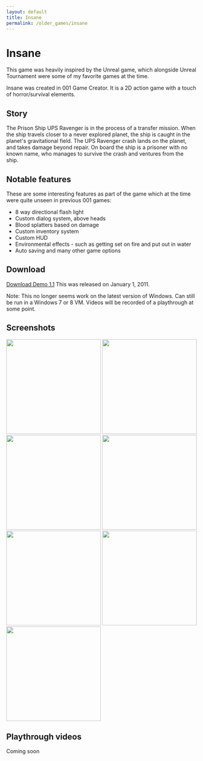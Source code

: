 ```yaml
---
layout: default
title: Insane
permalink: /older_games/insane
---
```


# Insane

This game was heavily inspired by the Unreal game, which alongside Unreal Tournament were some of my favorite games at the time.

Insane was created in 001 Game Creator. It is a 2D action game with a touch of horror/survival elements.

## Story
The Prison Ship UPS Ravenger is in the process of a transfer mission. When the ship travels closer to a never explored planet, the ship is caught in the planet's gravitational field. The UPS Ravenger crash lands on the planet, and takes damage beyond repair. On board the ship is a prisoner with no known name, who manages to survive the crash and ventures from the ship.

## Notable features
These are some interesting features as part of the game which at the time were quite unseen in previous 001 games:

- 8 way directional flash light
- Custom dialog system, above heads
- Blood splatters based on damage
- Custom inventory system
- Custom HUD
- Environmental effects - such as getting set on fire and put out in water
- Auto saving and many other game options

## Download
[Download Demo 1.1](../../assets/Insane.exe)
This was released on January 1, 2011.

Note: This no longer seems work on the latest version of Windows. Can still be run in a Windows 7 or 8 VM. Videos will be recorded of a playthrough at some point.

## Screenshots
<a href="../../assets/images/older_games/insane/1.png" data-lightbox="screenshots" data-title="Start of the game"><img src="../../assets/images/older_games/insane/1.png" width="250"/></a>
<a href="../../assets/images/older_games/insane/2.png" data-lightbox="screenshots" data-title="Dialog system"><img src="../../assets/images/older_games/insane/2.png" width="250"/></a>
<a href="../../assets/images/older_games/insane/3.png" data-lightbox="screenshots" data-title="PTA provides more insight into the world"><img src="../../assets/images/older_games/insane/3.png" width="250"/></a>
<a href="../../assets/images/older_games/insane/4.png" data-lightbox="screenshots" data-title="Custom inventory system on the right side of the screen"><img src="../../assets/images/older_games/insane/4.png" width="250"/></a>
<a href="../../assets/images/older_games/insane/5.png" data-lightbox="screenshots" data-title="Allows zooming in on the sniper rifle"><img src="../../assets/images/older_games/insane/5.png" width="250"/></a>
<a href="../../assets/images/older_games/insane/6.png" data-lightbox="screenshots" data-title="Game options"><img src="../../assets/images/older_games/insane/6.png" width="250"/></a>
<a href="../../assets/images/older_games/insane/7.png" data-lightbox="screenshots" data-title="A test map"><img src="../../assets/images/older_games/insane/7.png" width="250"/></a>

## Playthrough videos
Coming soon